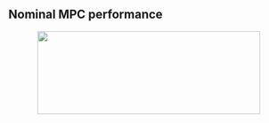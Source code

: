 ## Nominal MPC performance 

<p align="center">
  <img width="400" height="150"
  src="https://github.com/vipulkumbhar/AuE893_Robust_Predictive_Control/blob/main/Homework_2/Result_plots/2a.png">
</p>
